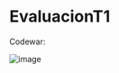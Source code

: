 # EvaluacionT1


Codewar:

![image](https://user-images.githubusercontent.com/91721860/191991880-1b03cc94-d26d-4b0c-a678-4a9cc31e2390.png)
